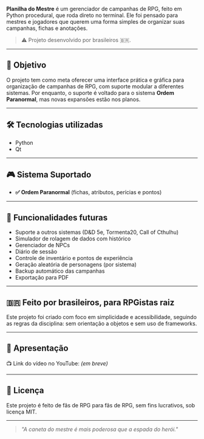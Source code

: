 **Planilha do Mestre** é um gerenciador de campanhas de RPG, feito em Python procedural, que roda direto no terminal. Ele foi pensado para mestres e jogadores que querem uma forma simples de organizar suas campanhas, fichas e anotações.

> ⚠️ Projeto desenvolvido por brasileiros 🇧🇷.

---

## 🎯 Objetivo

O projeto tem como meta oferecer uma interface prática e gráfica para organização de campanhas de RPG, com suporte modular a diferentes sistemas. Por enquanto, o suporte é voltado para o sistema **Ordem Paranormal**, mas novas expansões estão nos planos.

---

## 🛠️ Tecnologias utilizadas

- Python
- Qt


---

## 🎮 Sistema Suportado

- **✅ Ordem Paranormal** (fichas, atributos, perícias e pontos)

---

## 🧪 Funcionalidades futuras

- Suporte a outros sistemas (D&D 5e, Tormenta20, Call of Cthulhu)
- Simulador de rolagem de dados com histórico
- Gerenciador de NPCs
- Diário de sessão
- Controle de inventário e pontos de experiência
- Geração aleatória de personagens (por sistema)
- Backup automático das campanhas
- Exportação para PDF

---

## 🇧🇷 Feito por brasileiros, para RPGistas raiz

Este projeto foi criado com foco em simplicidade e acessibilidade, seguindo as regras da disciplina: sem orientação a objetos e sem uso de frameworks.

---

## 🎥 Apresentação

📺 Link do vídeo no YouTube: *(em breve)*  

---

## 📜 Licença

Este projeto é feito de fãs de RPG para fãs de RPG, sem fins lucrativos, sob licença MIT.

---

> *"A caneta do mestre é mais poderosa que a espada do herói."*
